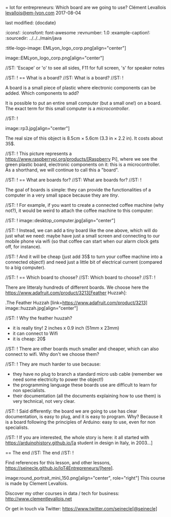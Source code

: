= Iot for entrepreneurs: Which board are we going to use?
Clément Levallois <levallois@em-lyon.com>
2017-08-04

last modified: {docdate}

:icons!:
:iconsfont:   font-awesome
:revnumber: 1.0
:example-caption!:
:sourcedir: ../../../main/java

:title-logo-image: EMLyon_logo_corp.png[align="center"]

image::EMLyon_logo_corp.png[align="center"]

//ST: 'Escape' or 'o' to see all sides, F11 for full screen, 's' for speaker notes

//ST: !
== What is a board?
//ST: What is a board?
//ST: !

A board is a small piece of plastic where electronic components can be added. Which components to add?

It is possible to put an entire small computer (but a small one!) on a board. The exact term for this small computer is a *microcontroller*.

//ST: !

image::rp3.jpg[align="center"]

The real size of this object is 8.5cm × 5.6cm (3.3 in × 2.2 in). It costs about 35$.

//ST: !
This picture represents a https://www.raspberrypi.org/products/[Raspberry Pi], where we see the green plastic board, electronic components on it: this is a microcontroller. As a shorthand, we will continue to call this a "board".

//ST: !
== What are boards for?
//ST: What are boards for?
//ST: !

The goal of boards is simple: they can provide the functionalities of a computer in a very small space because they are *tiny*.

//ST: !
For example, if you want to create a connected coffee machine (why not?), it would be weird to attach the coffee machine to this computer:

//ST: !
image::desktop_computer.jpg[align="center"]

//ST: !
Instead, we can add a tiny board like the one above, which will do just what we need:
maybe have just a small screen and connecting to our mobile phone via wifi (so that coffee can start when our alarm clock gets off, for instance).

//ST: !
And it will be cheap (just add 35$ to turn your coffee machine into a connected object!) and need just a little bit of electrical current (compared to a big computer).

//ST: !
== Which board to choose?
//ST: Which board to choose?
//ST: !

There are litteraly hundreds of different boards. We choose here the https://www.adafruit.com/product/3213[Feather Huzzah]:

.The Feather Huzzah
[link=https://www.adafruit.com/product/3213]
image::huzzah.jpg[align="center"]

//ST: !
Why the feather huuzah?

- it is really tiny! 2 inches x 0.9 inch (51mm x 23mm)
- it can connect to Wifi
- it is cheap: 20$

//ST: !
There are other boards much smaller and cheaper, which can also connect to wifi. Why don't we choose them?

//ST: !
They are much harder to use because:

- they have no plug to branch a standard micro usb cable (remember we need some electricity to power the object!)
- the programming language these boards use are difficult to learn for non specialists.
- their documentation (all the documents explaining how to use them) is very technical, not very clear.


//ST: !
Said differently: the board we are going to use has clear documentation, is easy to plug, and it is easy to program.
Why? Because it is a board following the principles of Arduino: easy to use, even for non specialists.

//ST: !
If you are interested, the whole story is here: it all started with https://arduinohistory.github.io/[a student in design in Italy, in 2003...]


== The end
//ST: The end
//ST: !

Find references for this lesson, and other lessons, https://seinecle.github.io/IoT4Entrepreneurs/[here].

image:round_portrait_mini_150.png[align="center", role="right"]
This course is made by Clement Levallois.

Discover my other courses in data / tech for business: http://www.clementlevallois.net

Or get in touch via Twitter: https://www.twitter.com/seinecle[@seinecle]
